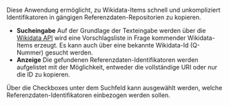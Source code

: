 Diese Anwendung ermöglicht, zu Wikidata-Items schnell und unkompliziert Identifikatoren in gängigen Referenzdaten-Repositorien zu kopieren.

-   **Sucheingabe** Auf der Grundlage der Texteingabe werden über die [Wikidata
    API](https://www.wikidata.org/w/api.php) wird eine Vorschlagsliste in Frage kommender Wikidata-Items erzeugt. Es kann auch über eine bekannte Wikidata-Id (Q-Nummer) gesucht werden.
-   **Anzeige** Die gefundenen Referenzdaten-Identifikatoren werden
    aufgelistet mit der Möglichkeit, entweder die vollständige URI oder
    nur die ID zu kopieren.

Über die Checkboxes unter dem Suchfeld kann ausgewählt werden, welche Referenzdaten-Identifikatoren einbezogen werden sollen.